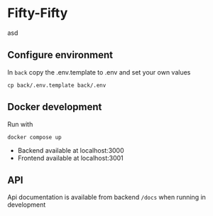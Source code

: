# Fifty-Fifty  
asd

## Configure environment 

In `back` copy the .env.template to .env and set your own values

```shell
cp back/.env.template back/.env
```

## Docker development

Run with

```shell
docker compose up
```

- Backend available at localhost:3000
- Frontend available at localhost:3001

## API

Api documentation is available from backend `/docs` when running in development 
